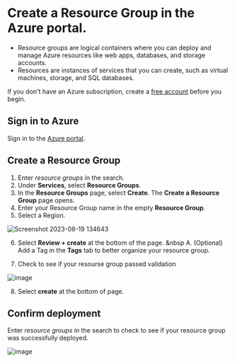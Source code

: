 # Create a Resource Group in the Azure portal.

- Resource groups are logical containers where you can deploy and manage Azure resources like web apps, databases, and storage accounts.
- Resources are instances of services that you can create, such as virtual machines, storage, and SQL databases.

If you don't have an Azure subscription, create a [free account](https://azure.microsoft.com/free/?WT.mc_id=A261C142F) before you begin.

## Sign in to Azure

Sign in to the [Azure portal](https://portal.azure.com).

## Create a Resource Group

1. Enter *resource groups* in the search.
2. Under **Services**, select **Resource Groups**.
3. In the **Resource Groups** page, select **Create**. The **Create a Resource Group** page opens.
4. Enter your Resource Group name in the empty **Resource Group**.
5. Select a Region.

![Screenshot 2023-08-19 134643](https://github.com/NathanSuguitan/Azure-ResourceGroups/assets/138082246/ac7c336d-314c-411c-b5f2-1b12d22149ba)

6. Select **Review + create** at the bottom of the page.
&nbsp A. (Optional) Add a Tag in the **Tags** tab to better organize your resource group.

7. Check to see if your resourse group passed validation

![image](https://github.com/NathanSuguitan/Azure-ResourceGroups/assets/138082246/8c421f77-e03a-4a92-b03f-a5d6b2ea53d9)

8. Select **create** at the bottom of page.

## Confirm deployment
Enter *resource groups* in the search to check to see if your resource group was successfully deployed.

![image](https://github.com/NathanSuguitan/Azure-ResourceGroups/assets/138082246/83b7426a-ee63-42c6-880f-c89b1ff85a3b)
